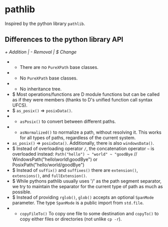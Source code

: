 pathlib
=======

Inspired by the python library `pathlib`.

## Differences to the python library API

_+ Addition | - Removal | $ Change_

* - There are no `PureXPath` base classes.
* - No `PureXPath` base classes.
* - No inheritance tree.
* $ Most operations/functions are D module functions but can be called as if they were members (thanks to D's unified function call syntax UFCS).
* $ `as_posix()` => `posixData()`.
* + `asPosix()` to convert between different paths.
* + `asNormalized()` to normalize a path, without resolving it. This works for all types of paths, regardless of the current system.
* `as_posix()` => `posixData()`. Additionally, there is also `windowsData()`.
* $ Instead of overloading operator `/`, the concatenation operator `~` is overloaded instead: `Path("hello") ~ "world" ~ "goodBye` // WindowsPath("hello\\world\\goodBye") or PosixPath("hello/world/goodBye")
* $ Instead of `suffix()` and `suffixes()` there are `extension()`, `extensions()`, and `fullExtension()`.
* $ While pythons pathlib usually uses '/' as the path segment separator, we try to maintain the separator for the current type of path as much as possible.
* $ Instead of providing `rglob()`, `glob()` accepts an optional `SpanMode` parameter. The type `SpanMode` is a public import from `std.file`.
* + `copyFileTo()` To copy one file to some destination and `copyTo()` to copy either files or directories (not unlike `cp -r`).
